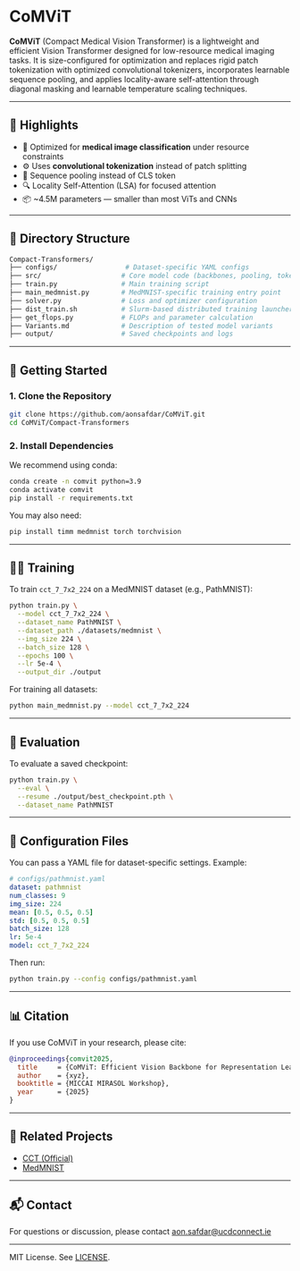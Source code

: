 # CoMViT

**CoMViT** (Compact Medical Vision Transformer) is a lightweight and efficient Vision Transformer designed for low-resource medical imaging tasks. It is size-configured for optimization and replaces rigid patch tokenization with optimized convolutional tokenizers, incorporates learnable sequence pooling, and applies locality-aware self-attention through diagonal masking and learnable temperature scaling techniques.

---

## 🔬 Highlights

- 🧠 Optimized for **medical image classification** under resource constraints
- ⚙️ Uses **convolutional tokenization** instead of patch splitting
- 🧩 Sequence pooling instead of CLS token
- 🔍 Locality Self-Attention (LSA) for focused attention
- 📦 ~4.5M parameters — smaller than most ViTs and CNNs

---

## 📁 Directory Structure
```bash
Compact-Transformers/
├── configs/                 # Dataset-specific YAML configs
├── src/                    # Core model code (backbones, pooling, tokenizer)
├── train.py                # Main training script
├── main_medmnist.py        # MedMNIST-specific training entry point
├── solver.py               # Loss and optimizer configuration
├── dist_train.sh           # Slurm-based distributed training launcher
├── get_flops.py            # FLOPs and parameter calculation
├── Variants.md             # Description of tested model variants
├── output/                 # Saved checkpoints and logs
```

---

## 🚀 Getting Started

### 1. Clone the Repository
```bash
git clone https://github.com/aonsafdar/CoMViT.git
cd CoMViT/Compact-Transformers
```

### 2. Install Dependencies
We recommend using conda:
```bash
conda create -n comvit python=3.9
conda activate comvit
pip install -r requirements.txt
```

You may also need:
```bash
pip install timm medmnist torch torchvision
```

---

## 🏋️‍♂️ Training

To train `cct_7_7x2_224` on a MedMNIST dataset (e.g., PathMNIST):

```bash
python train.py \
  --model cct_7_7x2_224 \
  --dataset_name PathMNIST \
  --dataset_path ./datasets/medmnist \
  --img_size 224 \
  --batch_size 128 \
  --epochs 100 \
  --lr 5e-4 \
  --output_dir ./output
```

For training all datasets:
```bash
python main_medmnist.py --model cct_7_7x2_224
```

---

## 🧪 Evaluation
To evaluate a saved checkpoint:
```bash
python train.py \
  --eval \
  --resume ./output/best_checkpoint.pth \
  --dataset_name PathMNIST
```

---

## 🧰 Configuration Files
You can pass a YAML file for dataset-specific settings. Example:
```yaml
# configs/pathmnist.yaml
dataset: pathmnist
num_classes: 9
img_size: 224
mean: [0.5, 0.5, 0.5]
std: [0.5, 0.5, 0.5]
batch_size: 128
lr: 5e-4
model: cct_7_7x2_224
```
Then run:
```bash
python train.py --config configs/pathmnist.yaml
```

---

## 📊 Citation
If you use CoMViT in your research, please cite:
```bibtex
@inproceedings{comvit2025,
  title     = {CoMViT: Efficient Vision Backbone for Representation Learning in Medical Imaging},
  author    = {xyz},
  booktitle = {MICCAI MIRASOL Workshop},
  year      = {2025}
}
```

---

## 🔗 Related Projects
- [CCT (Official)](https://github.com/SHI-Labs/Compact-Transformers)
- [MedMNIST](https://medmnist.com)

---

## 📬 Contact
For questions or discussion, please contact aon.safdar@ucdconnect.ie

---

MIT License. See [LICENSE](../LICENSE).
